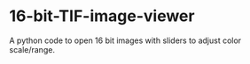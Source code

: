 # 16-bit-TIF-image-viewer
A python code to open 16 bit images with sliders to adjust color scale/range.
